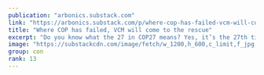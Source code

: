 ```yaml
---
publication: "arbonics.substack.com"
link: "https://arbonics.substack.com/p/where-cop-has-failed-vcm-will-come"
title: "Where COP has failed, VCM will come to the rescue"
excerpt: "Do you know what the 27 in COP27 means? Yes, it’s the 27th time."
image: "https://substackcdn.com/image/fetch/w_1200,h_600,c_limit,f_jpg,q_auto:good,fl_progressive:steep/https%3A%2F%2Fbucketeer-e05bbc84-baa3-437e-9518-adb32be77984.s3.amazonaws.com%2Fpublic%2Fimages%2F4a8d5c99-6e4a-4691-be3c-8505354228ea_1224x1034.png"
group: con
rank: 13
---
```

